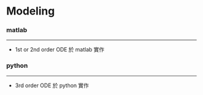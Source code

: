 # Modeling

<script type="text/javascript" src="../js/general.js"></script>

### matlab
---

* 1st or 2nd order ODE 於 matlab 實作

### python
---

* 3rd order ODE 於 python 實作